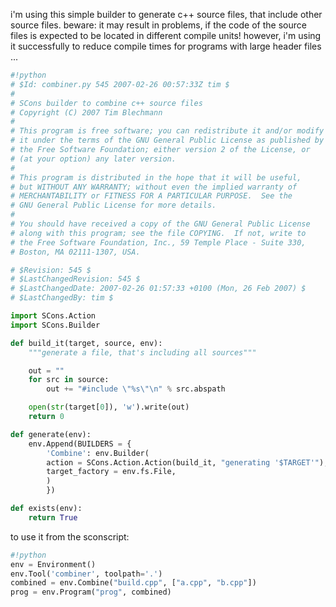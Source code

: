 
i'm using this simple builder to generate c++ source files, that include other source files. beware: it may result in problems, if the code of the source files is expected to be located in different compile units! however, i'm using it successfully to reduce compile times for programs with large header files ... 


```python
#!python
# $Id: combiner.py 545 2007-02-26 00:57:33Z tim $
#
# SCons builder to combine c++ source files
# Copyright (C) 2007 Tim Blechmann
#
# This program is free software; you can redistribute it and/or modify
# it under the terms of the GNU General Public License as published by
# the Free Software Foundation; either version 2 of the License, or
# (at your option) any later version.
#
# This program is distributed in the hope that it will be useful,
# but WITHOUT ANY WARRANTY; without even the implied warranty of
# MERCHANTABILITY or FITNESS FOR A PARTICULAR PURPOSE.  See the
# GNU General Public License for more details.
#
# You should have received a copy of the GNU General Public License
# along with this program; see the file COPYING.  If not, write to
# the Free Software Foundation, Inc., 59 Temple Place - Suite 330,
# Boston, MA 02111-1307, USA.

# $Revision: 545 $
# $LastChangedRevision: 545 $
# $LastChangedDate: 2007-02-26 01:57:33 +0100 (Mon, 26 Feb 2007) $
# $LastChangedBy: tim $

import SCons.Action
import SCons.Builder

def build_it(target, source, env):
    """generate a file, that's including all sources"""

    out = ""
    for src in source:
        out += "#include \"%s\"\n" % src.abspath

    open(str(target[0]), 'w').write(out)
    return 0

def generate(env):
    env.Append(BUILDERS = {
        'Combine': env.Builder(
        action = SCons.Action.Action(build_it, "generating '$TARGET'"),
        target_factory = env.fs.File,
        )
        })

def exists(env):
    return True
```
to use it from the sconscript: 


```python
#!python
env = Environment()
env.Tool('combiner', toolpath='.')
combined = env.Combine("build.cpp", ["a.cpp", "b.cpp"])
prog = env.Program("prog", combined)
```